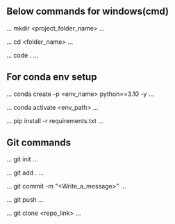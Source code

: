 ## Below commands for windows(cmd)
...
mkdir <project_folder_name>
...

...
cd <folder_name>
...

...
code .
...

## For conda env setup
...
conda create -p <env_name> python==3.10 -y
...

...
conda activate <env_path>
...

...
pip install -r requirements.txt
...

## Git commands
...
git init
...

...
git add .
...

...
git commit -m "<Write_a_message>"
...

...
git push
...

...
git clone <repo_link>
...

